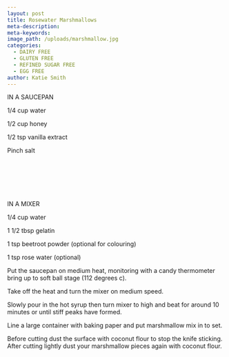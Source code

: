```yaml
---
layout: post
title: Rosewater Marshmallows
meta-description:
meta-keywords:
image_path: /uploads/marshmallow.jpg
categories:
  - DAIRY FREE
  - GLUTEN FREE
  - REFINED SUGAR FREE
  - EGG FREE
author: Katie Smith
---
```


IN A SAUCEPAN&nbsp;

1/4 cup water

1/2 cup honey&nbsp;

1/2 tsp vanilla extract&nbsp;

Pinch salt

&nbsp;

&nbsp;

&nbsp;

IN A MIXER

1/4 cup water

1 1/2 tbsp gelatin

1 tsp beetroot powder (optional for colouring)

1 tsp rose water (optional)

Put the saucepan on medium heat, monitoring with a candy thermometer bring up to soft ball stage (112 degrees c).

Take off the heat and turn the mixer on medium speed.

Slowly pour in the hot syrup then turn mixer to high and beat for around 10 minutes or until stiff peaks have formed.

Line a large container with baking paper and put marshmallow mix in to set.

Before cutting dust the surface with coconut flour to stop the knife sticking. After cutting lightly dust your marshmallow pieces again with coconut flour.